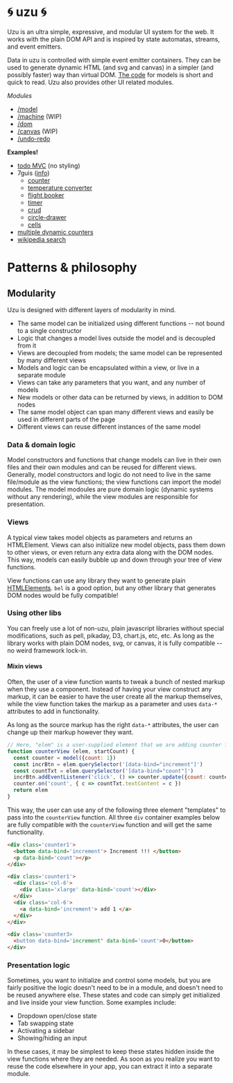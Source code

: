 # :cyclone: uzu :cyclone:

Uzu is an ultra simple, expressive, and modular UI system for the web. It works with the plain DOM API and is inspired by state automatas, streams, and event emitters. 

Data in uzu is controlled with simple event emitter containers. They can be used to generate dynamic HTML (and svg and canvas) in a simpler (and possibly faster) way than virtual DOM. [The code](./index.js) for models is short and quick to read. Uzu also provides other UI related modules.

_Modules_
* [/model](/model)
* [/machine](/machine) (WIP)
* [/dom](/dom)
* [/canvas](/canvas) (WIP)
* [/undo-redo](/undo-redo)

**Examples!**
* [todo MVC](/examples/todo.js) (no styling)
* 7guis ([info](https://github.com/eugenkiss/7guis/wiki))
   * [counter](/examples/7guis/counter.js)
   * [temperature converter](/examples/7guis/temperature-converter.js)
   * [flight booker](/examples/7guis/flight-booker.js)
   * [timer](/examples/7guis/timer.js)
   * [crud](/examples/7guis/crud.js)
   * [circle-drawer](/examples/7guis/circles.js)
   * [cells](/examples/7guis/cells.js)
* [multiple dynamic counters](/examples/counter-many.js)
* [wikipedia search](/examples/wiki-search.js)

# Patterns & philosophy

## Modularity

Uzu is designed with different layers of modularity in mind.

* The same model can be initialized using different functions -- not bound to a single constructor
* Logic that changes a model lives outside the model and is decoupled from it
* Views are decoupled from models; the same model can be represented by many different views
* Models and logic can be encapsulated within a view, or live in a separate module
* Views can take any parameters that you want, and any number of models
* New models or other data can be returned by views, in addition to DOM nodes
* The same model object can span many different views and easily be used in different parts of the page
* Different views can reuse different instances of the same model

### Data & domain logic

Model constructors and functions that change models can live in their own files and their own modules and can be reused for different views. Generally, model constructors and logic do not need to live in the same file/module as the view functions; the view functions can import the model modules. The model modoules are pure domain logic (dynamic systems without any rendering), while the view modules are responsible for presentation.

### Views

A typical view takes model objects as parameters and returns an HTMLElement. Views can also initialize new model objects, pass them down to other views, or even return any extra data along with the DOM nodes. This way, models can easily bubble up and down through your tree of view functions.

View functions can use any library they want to generate plain [HTMLElements](https://developer.mozilla.org/en-US/docs/Web/API/HTMLElement). `bel` is a good option, but any other library that generates DOM nodes would be fully compatible!

### Using other libs

You can freely use a lot of non-uzu, plain javascript libraries without special modifications, such as pell, pikaday, D3, chart.js, etc, etc. As long as the library works with plain DOM nodes, svg, or canvas, it is fully compatible -- no weird framework lock-in.

#### Mixin views

Often, the user of a view function wants to tweak a bunch of nested markup when they use a component. Instead of having your view construct any markup, it can be easier to have the user create all the markup themselves, while the view function takes the markup as a parameter and uses `data-*` attributes to add in functionality.

As long as the source markup has the right `data-*` attributes, the user can change up their markup however they want.

```js
// Here, "elem" is a user-supplied element that we are adding counter functionality into
function counterView (elem, startCount) {
  const counter = model({count: 1})
  const incrBtn = elem.querySelector('[data-bind="increment"]')
  const countTxt = elem.querySelector('[data-bind="count"]')
  incrBtn.addEventListener('click', () => counter.update({count: counter.count + 1}))
  counter.on('count', { c => countTxt.textContent = c })
  return elem
}
```

This way, the user can use any of the following three element "templates" to pass into the `counterView` function. All three `div` container examples below are fully compatible with the `counterView` function and will get the same functionality.

```html
<div class='counter1'>
  <button data-bind='increment'> Increment !!! </button>
  <p data-bind='count'></p>
</div>

<div class='counter1'>
  <div class='col-6'>
    <div class='xlarge' data-bind='count'></div>
  </div>
  <div class='col-6'>
    <a data-bind='increment'> add 1 </a>
  </div>
</div>

<div class='counter3>
  <button data-bind='increment' data-bind='count'>0</button>
</div>
```

### Presentation logic

Sometimes, you want to initialize and control some models, but you are fairly positive the logic doesn't need to be in a module, and doesn't need to be reused anywhere else. These states and code can simply get initialized and live inside your view function. Some examples include:
* Dropdown open/close state
* Tab swapping state
* Activating a sidebar
* Showing/hiding an input

In these cases, it may be simplest to keep these states hidden inside the view functions where they are needed. As soon as you realize you want to reuse the code elsewhere in your app, you can extract it into a separate module.
